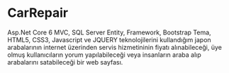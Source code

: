 # CarRepair
Asp.Net Core 6 MVC, SQL Server Entity, Framework, Bootstrap Tema, HTML5, CSS3, Javascript ve JQUERY teknolojilerini kullandığım japon arabalarının internet üzerinden servis hizmetininin fiyatı alınabileceği, üye olmuş kullanıcıların yorum yapılabileceği veya insanların araba alıp arabalarını satabileceği bir web sayfası.
